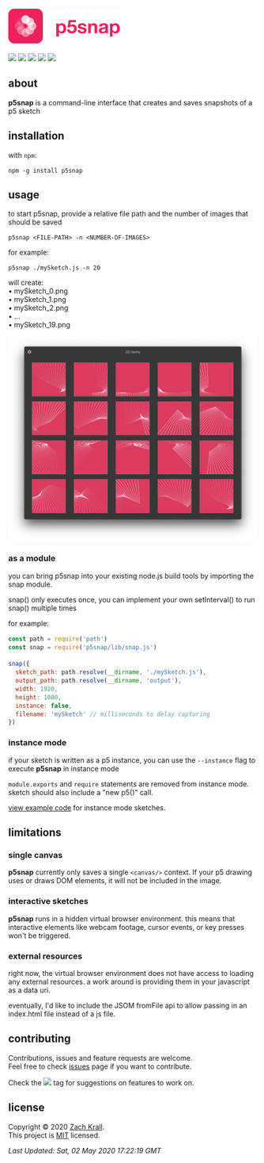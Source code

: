 <img src="./images/p5snap.png" height="70px"/><br/><br/>
<img src="https://img.shields.io/npm/v/p5snap?color=DA3B5F&label=Version"/> <a href="https://github.com/zachkrall/p5snap/issues/"><img src="https://img.shields.io/github/issues/zachkrall/p5snap.svg" height="20px"/></a> <a href="https://npmjs.com/package/p5snap/"><img src="https://img.shields.io/npm/dy/p5snap"/></a>
<a href="https://github.com/zachkrall/p5snap/graphs/contributors"><img src="https://img.shields.io/github/contributors/zachkrall/p5snap"></a> <a href="http://newschool.edu"><img src="https://img.shields.io/badge/made%20at-The%20New%20School-E82E21.svg" height="20px"/></a>

## about

**p5snap** is a command-line interface that creates and saves snapshots of a p5 sketch

## installation

with `npm`:

```shell
npm -g install p5snap
```

## usage

to start p5snap, provide a relative file path and the number of images that should be saved

```shell
p5snap <FILE-PATH> -n <NUMBER-OF-IMAGES>
```

for example:

```shell
p5snap ./mySketch.js -n 20
```

will create:<br/>
• mySketch_0.png<br/>
• mySketch_1.png<br/>
• mySketch_2.png<br/>
• ...<br/>
• mySketch_19.png

![Example](./images/example.png)

### as a module

you can bring p5snap into your existing node.js build tools by importing the snap module.

snap() only executes once, you can implement your own setInterval() to run snap() multiple times

for example:

```javascript
const path = require('path')
const snap = require('p5snap/lib/snap.js')

snap({
  sketch_path: path.resolve(__dirname, './mySketch.js'),
  output_path: path.resolve(__dirname, 'output'),
  width: 1920,
  height: 1080,
  instance: false,
  filename: 'mySketch' // milliseconds to delay capturing
})
```

### instance mode

if your sketch is written as a p5 instance, you can use the `--instance` flag to execute **p5snap** in instance mode

`module.exports` and `require` statements are removed from instance mode. sketch should also include a "new p5()" call.

[view example code](./examples/instance.js) for instance mode sketches.

## limitations

### single canvas

**p5snap** currently only saves a single `<canvas/>` context. If your p5 drawing uses or draws DOM elements, it will not be included in the image.

### interactive sketches

**p5snap** runs in a hidden virtual browser environment. this means that interactive elements like webcam footage, cursor events, or key presses won't be triggered.

### external resources

right now, the virtual browser environment does not have access to loading any external resources. a work around is providing them in your javascript as a data uri.

eventually, I'd like to include the JSOM fromFile api to allow passing in an index.html file instead of a js file.

## contributing

Contributions, issues and feature requests are welcome.<br/>Feel free to check [issues](https://github.com/zachkrall/p5snap/issues/) page if you want to contribute.

Check the <a href="https://github.com/zachkrall/p5snap/issues?q=is%3Aissue+is%3Aopen+label%3A%22help+wanted%22"><img src="https://img.shields.io/github/labels/zachkrall/p5snap/help%20wanted"/></a> tag for suggestions on features to work on.

## license

Copyright © 2020 [Zach Krall](https://zachkrall.com).<br/>This project is [MIT](https://github.com/zachkrall/p5snap/blob/master/LICENSE) licensed.

_Last Updated: Sat, 02 May 2020 17:22:19 GMT_
